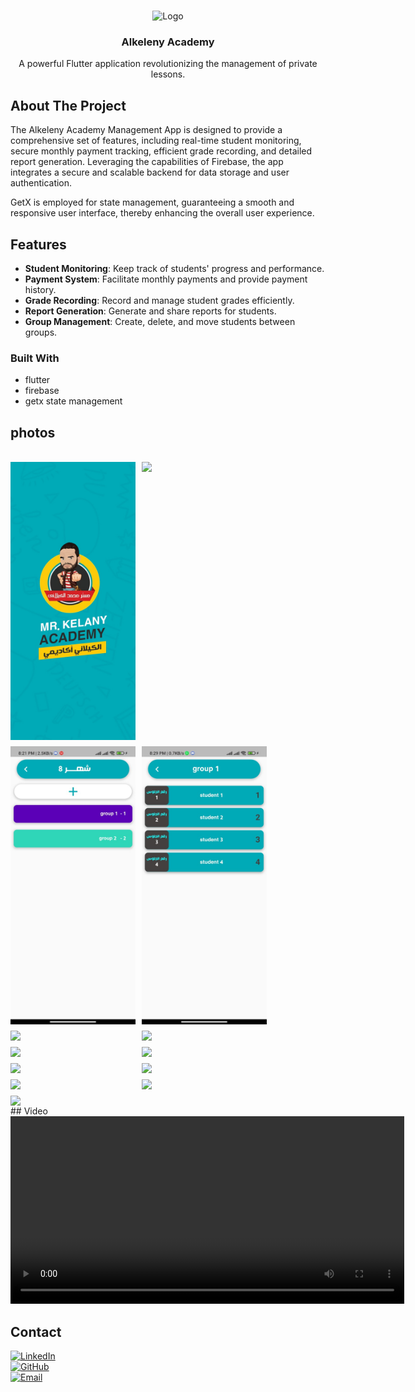 <a name="readme-top"></a>
<!-- PROJECT LOGO -->
<br />
<div align="center">
  <a>
    <img src="https://github.com/kareem-Abed/Alkeleny-Academy/assets/130121946/62446f4d-8454-472b-a2cf-4ca502a7fc91" alt="Logo" width="190" height="210">
  </a>

  <h3 align="center">Alkeleny Academy</h3>

  <p align="center">
  A powerful Flutter application revolutionizing the management of private lessons.
  </p>
</div>



<!-- ABOUT THE PROJECT -->
## About The Project
The Alkeleny Academy Management App is designed to provide a comprehensive set of features, including real-time student monitoring, secure monthly payment tracking, efficient grade recording, and detailed report generation. Leveraging the capabilities of Firebase, the app integrates a secure and scalable backend for data storage and user authentication.

GetX is employed for state management, guaranteeing a smooth and responsive user interface, thereby enhancing the overall user experience.


## Features

- **Student Monitoring**: Keep track of students' progress and performance.
- **Payment System**: Facilitate monthly payments and provide payment history.
- **Grade Recording**: Record and manage student grades efficiently.
- **Report Generation**: Generate and share reports for students.
- **Group Management**: Create, delete, and move students between groups.

### Built With
- flutter
- firebase
- getx state management

<!-- USAGE EXAMPLES -->
## photos

<br />

<div align="center" style="display: flex; flex-wrap: wrap; gap: 10px;">
<img src="splash.jpeg" width="200" >
<img src=" (10).jpeg" width="200" >
<img src="(11).jpeg" width="200" >
<img src="(12).jpeg" width="200" >
  


<img src=" (6).jpeg" width="200" >
<img src=" (7).jpeg" width="200" >

<img src=" (1).jpeg" width="200" >
 <img src=" (9).jpeg" width="200" >
 
  <img src=" (8).jpeg" width="200" >
  <img src=" (2).jpeg" width="200" >
  
  <img src=" (3).jpeg" width="200" >
   <img src=" (4).jpeg" width="200" >
    <img src=" (5).jpeg" width="200" >
  
</div>
## Video
<div align="center">
<video width="630" height="300" src="https://github.com/kareem-Abed/Alkeleny-Academy/assets/130121946/089a2aff-501a-4a4b-a00c-70d03d9d6d14"></video>

</div>


<!-- CONTACT -->
## Contact
[![LinkedIn](https://img.shields.io/badge/linkedin-0A66C2?style=for-the-badge&logo=linkedin&logoColor=white)](https://www.linkedin.com/in/kareem-ahmed-920236244)
<br />
[![GitHub](https://img.shields.io/badge/github-181717?style=for-the-badge&logo=github&logoColor=white)](https://github.com/kareem-Abed)
<br />
[![Email](https://img.shields.io/badge/email-D14836?style=for-the-badge&logo=gmail&logoColor=white)](mailto:ka7032799@gmail.com)

<br /><br /><br /><br />



